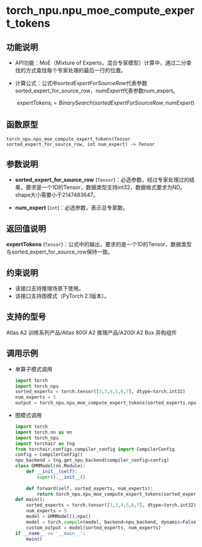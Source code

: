 # torch_npu.npu_moe_compute_expert_tokens

## 功能说明

- API功能：MoE（Mixture of Experts，混合专家模型）计算中，通过二分查找的方式查找每个专家处理的最后一行的位置。
- 计算公式：公式中$sortedExpertForSourceRow$代表参数sorted_expert_for_source_row，$numExpert$代表参数num_expert。

    $$
    expertTokens_i = BinarySearch(sortedExpertForSourceRow,numExpert)
    $$

## 函数原型

```
torch_npu.npu_moe_compute_expert_tokens(Tensor sorted_expert_for_source_row, int num_expert) -> Tensor
```

## 参数说明

- **sorted_expert_for_source_row** (`Tensor`)：必选参数，经过专家处理过的结果，要求是一个1D的Tensor，数据类型支持int32，数据格式要求为ND。shape大小需要小于2147483647。

- **num_expert** (`int`)：必选参数，表示总专家数。

## 返回值说明

**expertTokens** (`Tensor`)：公式中的输出，要求的是一个1D的Tensor，数据类型与sorted_expert_for_source_row保持一致。

## 约束说明

- 该接口支持推理场景下使用。
- 该接口支持图模式（PyTorch 2.1版本）。

## 支持的型号

<term>Atlas A2 训练系列产品/Atlas 800I A2 推理产品/A200I A2 Box 异构组件</term> 

## 调用示例

- 单算子模式调用

    ```python
    import torch
    import torch_npu
    sorted_experts = torch.tensor([3,3,4,5,6,7], dtype=torch.int32)
    num_experts = 5
    output = torch_npu.npu_moe_compute_expert_tokens(sorted_experts.npu(), num_experts)
    ```

- 图模式调用

    ```python
    import torch
    import torch.nn as nn
    import torch_npu
    import torchair as tng
    from torchair.configs.compiler_config import CompilerConfig
    config = CompilerConfig()
    npu_backend = tng.get_npu_backend(compiler_config=config)
    class GMMModel(nn.Module):
        def __init__(self):
            super().__init__()
        
        def forward(self, sorted_experts, num_experts):
            return torch_npu.npu_moe_compute_expert_tokens(sorted_experts, num_experts)
    def main():
        sorted_experts = torch.tensor([3,3,4,5,6,7], dtype=torch.int32)
        num_experts = 5
        model = GMMModel().npu()
        model = torch.compile(model, backend=npu_backend, dynamic=False)
        custom_output = model(sorted_experts, num_experts)
    if __name__ == '__main__':
        main()
    ```

